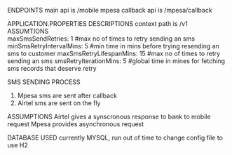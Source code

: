 ENDPOINTS
main api is /mobile
mpesa callback api is /mpesa/callback

APPLICATION.PROPERTIES DESCRIPTIONS
context path is /v1  
ASSUMTIONS   
maxSmsSendRetries: 1 #max no of times to retry sending an sms
minSmsRetryIntervalMins: 5 #min time in mins before trying resending an sms to customer
maxSmsRetryLifespanMins: 15 #max no of times to retry sending an sms
smsRetryIterationMins: 5 #global time in mines for fetching sms records that deserve retry

SMS SENDING PROCESS
1. Mpesa sms are sent after callback
2. Airtel sms are sent on the fly

ASSUMPTIONS
Airtel gives a synscronous response to bank to mobile request
Mpesa provides asynchronous request

DATABASE USED
currently MYSQL, run out of time to change config file to use H2



